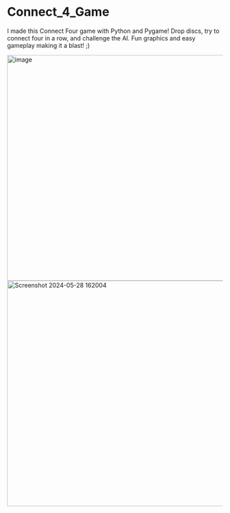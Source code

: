 # Connect_4_Game

I made this Connect Four game with Python and Pygame! Drop discs, try to connect four in a row, and challenge the AI. Fun graphics and easy gameplay making it a blast! ;)

<img width="527" alt="image" src="https://github.com/omkartadas/Connect_4_Game/assets/119300446/023e1f4a-808f-4149-aa23-99c312cad3e9">



<img width="527" alt="Screenshot 2024-05-28 162004" src="https://github.com/omkartadas/Connect_4_Game/assets/119300446/cc9a2903-b4e8-4057-91f8-5a6b9334a77b">
